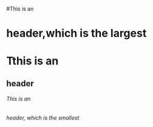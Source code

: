  #This is an <h1>header,which is the largest 
 # Tthis is an <h2> header
 ###### This is an <H6> header, which is the smallest
